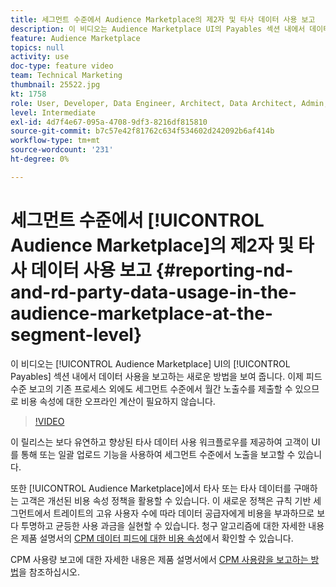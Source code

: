 ```yaml
---
title: 세그먼트 수준에서 Audience Marketplace의 제2자 및 타사 데이터 사용 보고
description: 이 비디오는 Audience Marketplace UI의 Payables 섹션 내에서 데이터 사용을 보고하는 새로운 방법을 보여 줍니다. 이제 피드 수준 보고의 기존 프로세스 외에도 세그먼트 수준에서 월간 노출수를 제출할 수 있으므로 비용 속성에 대한 오프라인 계산이 필요하지 않습니다.
feature: Audience Marketplace
topics: null
activity: use
doc-type: feature video
team: Technical Marketing
thumbnail: 25522.jpg
kt: 1758
role: User, Developer, Data Engineer, Architect, Data Architect, Admin, Leader
level: Intermediate
exl-id: 4d7f4e67-095a-4708-9df3-8216df815810
source-git-commit: b7c57e42f81762c634f534602d242092b6af414b
workflow-type: tm+mt
source-wordcount: '231'
ht-degree: 0%

---
```


# 세그먼트 수준에서 [!UICONTROL Audience Marketplace]의 제2자 및 타사 데이터 사용 보고 {#reporting-nd-and-rd-party-data-usage-in-the-audience-marketplace-at-the-segment-level}

이 비디오는 [!UICONTROL Audience Marketplace] UI의 [!UICONTROL Payables] 섹션 내에서 데이터 사용을 보고하는 새로운 방법을 보여 줍니다. 이제 피드 수준 보고의 기존 프로세스 외에도 세그먼트 수준에서 월간 노출수를 제출할 수 있으므로 비용 속성에 대한 오프라인 계산이 필요하지 않습니다.

>[!VIDEO](https://video.tv.adobe.com/v/25522/?quality=12)

이 릴리스는 보다 유연하고 향상된 타사 데이터 사용 워크플로우를 제공하여 고객이 UI를 통해 또는 일괄 업로드 기능을 사용하여 세그먼트 수준에서 노출을 보고할 수 있습니다.

또한 [!UICONTROL Audience Marketplace]에서 타사 또는 타사 데이터를 구매하는 고객은 개선된 비용 속성 정책을 활용할 수 있습니다. 이 새로운 정책은 규칙 기반 세그먼트에서 트레이트의 고유 사용자 수에 따라 데이터 공급자에게 비용을 부과하므로 보다 투명하고 균등한 사용 과금을 실현할 수 있습니다. 청구 알고리즘에 대한 자세한 내용은 제품 설명서의 [CPM 데이터 피드에 대한 비용 속성](https://experiencecloud.adobe.com/resources/help/en_US/aam/marketplace_cpm_billing.html)에서 확인할 수 있습니다.

CPM 사용량 보고에 대한 자세한 내용은 제품 설명서에서 [CPM 사용량을 보고하는 방법](https://experiencecloud.adobe.com/resources/help/en_US/aam/t_marketplace_report_cpm_usage.html)을 참조하십시오.
